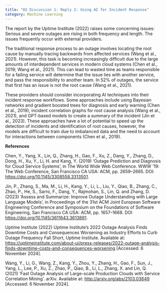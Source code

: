 ```yaml
---
title: "02 Discussion 1: Reply 2: Using AI for Incident Response"
category: Machine Learning
---
```


The report by the Uptime Institute (2022) raises some concerning issues: Serious and severe outages are rising in both frequency and length. The issues frequently occur with external providers.

The traditional response process to an outage involves locating the root cause by manually tracing backwards from affected services (Wang et al., 2021). However, this task is becoming increasingly difficult due to the large amounts of interdependent services in modern cloud systems (Chen et al., 2019; Wang et al., 2021). This can lead to wasted time as teams responsible for a failing service will determine that the issue lies with another service, and pass the responsibility to another team. In 52% of outages, the service that first has an issue is not the root cause (Wang et al., 2021).

These providers should consider incorporating AI techniques into their incident response workflows. Some approaches include using Bayesian networks and gradient boosted trees for diagnosis and early warning (Chen et al., 2019), incident correlation graphs for root cause analysis (Wang et al., 2021), and GPT-based models to create a summary of the incident (Jin et al., 2023). These approaches have a lot of potential to speed up the detection of incidents and identification of root causes, however, the models are difficult to train due to imbalanced data and the need to account for interactions between components (Chen et al., 2019).

**References**

Chen, Y., Yang, X., Lin, Q., Zhang, H., Gao, F., Xu, Z., Dang, Y., Zhang, D., Dong, H., Xu, Y., Li, H. and Kang, Y. (2019) ‘Outage Prediction and Diagnosis for Cloud Service Systems’, in The World Wide Web Conference. WWW ’19: The Web Conference, San Francisco CA USA: ACM, pp. 2659–2665. DOI: https://doi.org/10.1145/3308558.3313501.

Jin, P., Zhang, S., Ma, M., Li, H., Kang, Y., Li, L., Liu, Y., Qiao, B., Zhang, C., Zhao, P., He, S., Sarro, F., Dang, Y., Rajmohan, S., Lin, Q. and Zhang, D. (2023) ‘Assess and Summarize: Improve Outage Understanding with Large Language Models’, in Proceedings of the 31st ACM Joint European Software Engineering Conference and Symposium on the Foundations of Software Engineering, San Francisco CA USA: ACM, pp. 1657–1668. DOI https://doi.org/10.1145/3611643.3613891.

Uptime Institute (2022) Uptime Institute’s 2022 Outage Analysis Finds Downtime Costs and Consequences Worsening as Industry Efforts to Curb Outage Frequency Fall Short, Uptime Institute. Available at: https://uptimeinstitute.com/about-ui/press-releases/2022-outage-analysis-finds-downtime-costs-and-consequences-worsening [Accessed: 6 November 2024].

Wang, Y., Li, G., Wang, Z., Kang, Y., Zhou, Y., Zhang, H., Gao, F., Sun, J., Yang, L., Lee, P., Xu, Z., Zhao, P., Qiao, B., Li, L., Zhang, X. and Lin, Q. (2021) ‘Fast Outage Analysis of Large-scale Production Clouds with Service Correlation Mining’. arXiv. Available at: http://arxiv.org/abs/2103.03649 [Accessed: 6 November 2024].